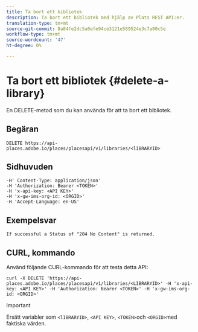 ```yaml
---
title: Ta bort ett bibliotek
description: Ta bort ett bibliotek med hjälp av Plats REST API:er.
translation-type: tm+mt
source-git-commit: 8a84fe2dc5a0efe94ce3121e589524e3c7a80c5e
workflow-type: tm+mt
source-wordcount: '47'
ht-degree: 0%

---
```



# Ta bort ett bibliotek {#delete-a-library}

En DELETE-metod som du kan använda för att ta bort ett bibliotek.

## Begäran

```text
DELETE https://api-places.adobe.io/places/placesapi/v1/libraries/<lIBRARYID>
```

## Sidhuvuden

```text
-H' Content-Type: application/json'  
-H 'Authorization: Bearer <TOKEN>'  
-H 'x-api-key: <API KEY>'  
-H 'x-gw-ims-org-id: <ORGID>'  
-H 'Accept-Language: en-US'
```

## Exempelsvar

```text
If successful a Status of "204 No Content" is returned.
```

## CURL, kommando

Använd följande CURL-kommando för att testa detta API:

```text
curl -X DELETE 'https://api-places.adobe.io/places/placesapi/v1/libraries/<LIBRARYID>' -H 'x-api-key: <API KEY>' -H 'Authorization: Bearer <TOKEN>' -H 'x-gw-ims-org-id: <ORGID>'
```

>[!IMPORTANT]
>
>Ersätt variabler som `<lIBRARYID>`, `<API KEY>`, `<TOKEN>`och `<ORGID>`med faktiska värden.

